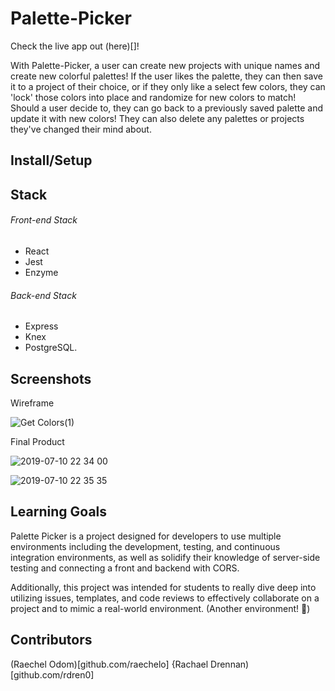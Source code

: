 # Palette-Picker
Check the live app out (here)[]!

With Palette-Picker, a user can create new projects with unique names and create new colorful palettes! If the user likes the palette, they can then save it to a project of their choice, or if they only like a select few colors, they can 'lock' those colors into place and randomize for new colors to match! Should a user decide to, they can go back to a previously saved palette and update it with new colors! They can also delete any palettes or projects they've changed their mind about.

## Install/Setup

## Stack

###### Front-end Stack
- React
- Jest
- Enzyme
###### Back-end Stack
- Express
- Knex
- PostgreSQL.

## Screenshots

Wireframe

![Get Colors(1)](https://user-images.githubusercontent.com/39016273/61022609-db6db280-a363-11e9-8382-206dcd696d7c.jpg)

Final Product

![2019-07-10 22 34 00](https://user-images.githubusercontent.com/39016273/61022472-24713700-a363-11e9-8d77-dd17658da690.gif)

![2019-07-10 22 35 35](https://user-images.githubusercontent.com/39016273/61022489-3fdc4200-a363-11e9-9eab-817e10a02c6a.gif)


## Learning Goals

Palette Picker is a project designed for developers to use multiple environments including the development, testing, and continuous integration environments, as well as solidify their knowledge of server-side testing and connecting a front and backend with CORS.

Additionally, this project was intended for students to really dive deep into utilizing issues, templates, and code reviews to effectively collaborate on a project and to mimic a real-world environment. (Another environment! 💪)

## Contributors
(Raechel Odom)[github.com/raechelo]
{Rachael Drennan)[github.com/rdren0]

